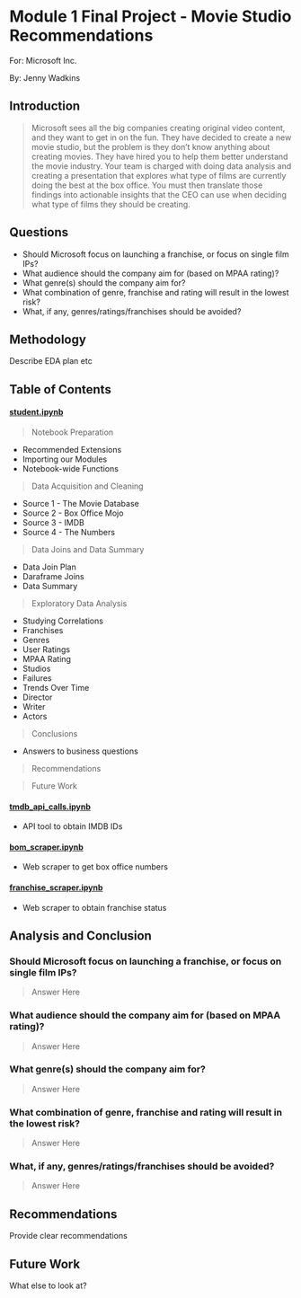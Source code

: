 # Module 1 Final Project - Movie Studio Recommendations

For: Microsoft Inc.

By: Jenny Wadkins

## Introduction

>Microsoft sees all the big companies creating original video content, and they want to get in on the fun. They have decided to create a new movie studio, but the problem is they don’t know anything about creating movies. They have hired you to help them better understand the movie industry. Your team is charged with doing data analysis and creating a presentation that explores what type of films are currently doing the best at the box office. You must then translate those findings into actionable insights that the CEO can use when deciding what type of films they should be creating.

## Questions

* Should Microsoft focus on launching a franchise, or focus on single film IPs?
* What audience should the company aim for (based on MPAA rating)?
* What genre(s) should the company aim for?
* What combination of genre, franchise and rating will result in the lowest risk?
* What, if any, genres/ratings/franchises should be avoided?

## Methodology
Describe EDA plan etc

## Table of Contents

#### [student.ipynb](https://github.com/threnjen/dsc-mod-1-project-v2-1-online-ds-sp-000/blob/master/student.ipynb)

> Notebook Preparation
* Recommended Extensions
* Importing our Modules
* Notebook-wide Functions

> Data Acquisition and Cleaning
* Source 1 - The Movie Database
* Source 2 - Box Office Mojo
* Source 3 - IMDB
* Source 4 - The Numbers

> Data Joins and Data Summary
* Data Join Plan
* Daraframe Joins
* Data Summary

> Exploratory Data Analysis
* Studying Correlations
* Franchises
* Genres
* User Ratings
* MPAA Rating
* Studios
* Failures
* Trends Over Time
* Director
* Writer
* Actors

> Conclusions
* Answers to business questions

> Recommendations

> Future Work

#### [tmdb_api_calls.ipynb](https://github.com/threnjen/dsc-mod-1-project-v2-1-online-ds-sp-000/blob/master/tmdb_api_calls.ipynb)
* API tool to obtain IMDB IDs

#### [bom_scraper.ipynb](https://github.com/threnjen/dsc-mod-1-project-v2-1-online-ds-sp-000/blob/master/bom_scraper.ipynb)
* Web scraper to get box office numbers

#### [franchise_scraper.ipynb](https://github.com/threnjen/dsc-mod-1-project-v2-1-online-ds-sp-000/blob/master/franchise_scraper.ipynb)
* Web scraper to obtain franchise status

## Analysis and Conclusion

### Should Microsoft focus on launching a franchise, or focus on single film IPs?
> Answer Here

### What audience should the company aim for (based on MPAA rating)?
> Answer Here

### What genre(s) should the company aim for?
> Answer Here

### What combination of genre, franchise and rating will result in the lowest risk?
> Answer Here

### What, if any, genres/ratings/franchises should be avoided?
> Answer Here


## Recommendations

Provide clear recommendations

## Future Work

What else to look at?
